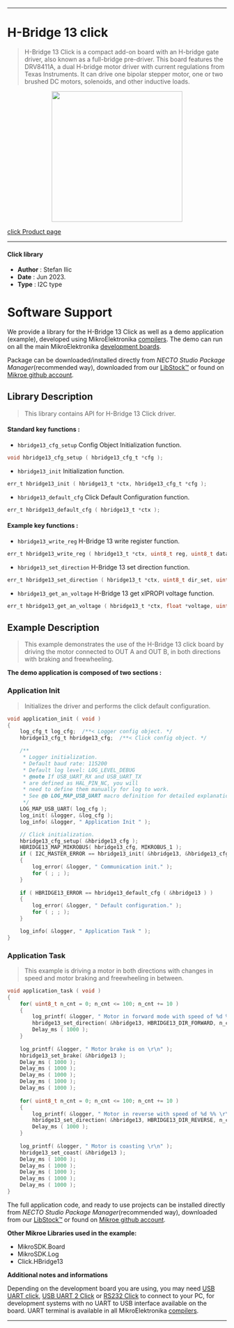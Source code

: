 
---
# H-Bridge 13 click

> H-Bridge 13 Click is a compact add-on board with an H-bridge gate driver, also known as a full-bridge pre-driver. This board features the DRV8411A, a dual H-bridge motor driver with current regulations from Texas Instruments. It can drive one bipolar stepper motor, one or two brushed DC motors, solenoids, and other inductive loads.

<p align="center">
  <img src="https://download.mikroe.com/images/click_for_ide/hbridge13_click.png" height=300px>
</p>

[click Product page](https://www.mikroe.com/h-bridge-13-click)

---


#### Click library

- **Author**        : Stefan Ilic
- **Date**          : Jun 2023.
- **Type**          : I2C type


# Software Support

We provide a library for the H-Bridge 13 Click
as well as a demo application (example), developed using MikroElektronika
[compilers](https://www.mikroe.com/necto-studio).
The demo can run on all the main MikroElektronika [development boards](https://www.mikroe.com/development-boards).

Package can be downloaded/installed directly from *NECTO Studio Package Manager*(recommended way), downloaded from our [LibStock&trade;](https://libstock.mikroe.com) or found on [Mikroe github account](https://github.com/MikroElektronika/mikrosdk_click_v2/tree/master/clicks).

## Library Description

> This library contains API for H-Bridge 13 Click driver.

#### Standard key functions :

- `hbridge13_cfg_setup` Config Object Initialization function.
```c
void hbridge13_cfg_setup ( hbridge13_cfg_t *cfg );
```

- `hbridge13_init` Initialization function.
```c
err_t hbridge13_init ( hbridge13_t *ctx, hbridge13_cfg_t *cfg );
```

- `hbridge13_default_cfg` Click Default Configuration function.
```c
err_t hbridge13_default_cfg ( hbridge13_t *ctx );
```

#### Example key functions :

- `hbridge13_write_reg` H-Bridge 13 write register function.
```c
err_t hbridge13_write_reg ( hbridge13_t *ctx, uint8_t reg, uint8_t data_out );
```

- `hbridge13_set_direction` H-Bridge 13 set direction function.
```c
err_t hbridge13_set_direction ( hbridge13_t *ctx, uint8_t dir_set, uint8_t speed );
```

- `hbridge13_get_an_voltage` H-Bridge 13 get xIPROPI voltage function.
```c
err_t hbridge13_get_an_voltage ( hbridge13_t *ctx, float *voltage, uint8_t an_sel );
```

## Example Description

> This example demonstrates the use of the H-Bridge 13 click board by
  driving the motor connected to OUT A and OUT B, in both directions with braking and freewheeling.

**The demo application is composed of two sections :**

### Application Init

> Initializes the driver and performs the click default configuration.

```c
void application_init ( void ) 
{
    log_cfg_t log_cfg;  /**< Logger config object. */
    hbridge13_cfg_t hbridge13_cfg;  /**< Click config object. */

    /** 
     * Logger initialization.
     * Default baud rate: 115200
     * Default log level: LOG_LEVEL_DEBUG
     * @note If USB_UART_RX and USB_UART_TX 
     * are defined as HAL_PIN_NC, you will 
     * need to define them manually for log to work. 
     * See @b LOG_MAP_USB_UART macro definition for detailed explanation.
     */
    LOG_MAP_USB_UART( log_cfg );
    log_init( &logger, &log_cfg );
    log_info( &logger, " Application Init " );

    // Click initialization.
    hbridge13_cfg_setup( &hbridge13_cfg );
    HBRIDGE13_MAP_MIKROBUS( hbridge13_cfg, MIKROBUS_1 );
    if ( I2C_MASTER_ERROR == hbridge13_init( &hbridge13, &hbridge13_cfg ) ) 
    {
        log_error( &logger, " Communication init." );
        for ( ; ; );
    }
    
    if ( HBRIDGE13_ERROR == hbridge13_default_cfg ( &hbridge13 ) )
    {
        log_error( &logger, " Default configuration." );
        for ( ; ; );
    }

    log_info( &logger, " Application Task " );
}
```

### Application Task

> This example is driving a motor in both directions with changes in speed and
  motor braking and freewheeling in between.

```c
void application_task ( void ) 
{
    for( uint8_t n_cnt = 0; n_cnt <= 100; n_cnt += 10 )
    {
        log_printf( &logger, " Motor in forward mode with speed of %d %% \r\n", ( uint16_t ) n_cnt );
        hbridge13_set_direction( &hbridge13, HBRIDGE13_DIR_FORWARD, n_cnt );
        Delay_ms ( 1000 );
    }
    
    log_printf( &logger, " Motor brake is on \r\n" );
    hbridge13_set_brake( &hbridge13 );
    Delay_ms ( 1000 );
    Delay_ms ( 1000 );
    Delay_ms ( 1000 );
    Delay_ms ( 1000 );
    Delay_ms ( 1000 );
    
    for( uint8_t n_cnt = 0; n_cnt <= 100; n_cnt += 10 )
    {
        log_printf( &logger, " Motor in reverse with speed of %d %% \r\n", ( uint16_t ) n_cnt );
        hbridge13_set_direction( &hbridge13, HBRIDGE13_DIR_REVERSE, n_cnt );
        Delay_ms ( 1000 );
    }
    
    log_printf( &logger, " Motor is coasting \r\n" );
    hbridge13_set_coast( &hbridge13 );
    Delay_ms ( 1000 );
    Delay_ms ( 1000 );
    Delay_ms ( 1000 );
    Delay_ms ( 1000 );
    Delay_ms ( 1000 );
}
```

The full application code, and ready to use projects can be installed directly from *NECTO Studio Package Manager*(recommended way), downloaded from our [LibStock&trade;](https://libstock.mikroe.com) or found on [Mikroe github account](https://github.com/MikroElektronika/mikrosdk_click_v2/tree/master/clicks).

**Other Mikroe Libraries used in the example:**

- MikroSDK.Board
- MikroSDK.Log
- Click.HBridge13

**Additional notes and informations**

Depending on the development board you are using, you may need
[USB UART click](https://www.mikroe.com/usb-uart-click),
[USB UART 2 Click](https://www.mikroe.com/usb-uart-2-click) or
[RS232 Click](https://www.mikroe.com/rs232-click) to connect to your PC, for
development systems with no UART to USB interface available on the board. UART
terminal is available in all MikroElektronika
[compilers](https://shop.mikroe.com/compilers).

---
